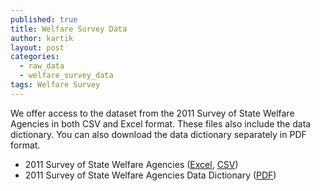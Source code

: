 ```yaml
---
published: true
title: Welfare Survey Data
author: kartik
layout: post
categories: 
  - raw_data
  - welfare_survey_data
tags: Welfare Survey
---
```


<p>We offer access to the dataset from the 2011 Survey of State Welfare Agencies  in both CSV and Excel format. These files also include the data dictionary. You can also download the data dictionary separately in PDF format.</p>


<ul>
	<li>2011 Survey of State Welfare Agencies (<a href="/files/Welfare_Survey_ExploreVR.xlsx">Excel</a>, <a href="/files/Welfare_Survey_ExploreVR.csv">CSV</a>)</li>
	<li>2011 Survey of State Welfare Agencies Data Dictionary (<a href="/files/Welfare_datadictionary_5.0.pdf">PDF</a>)</li>
</ul>
